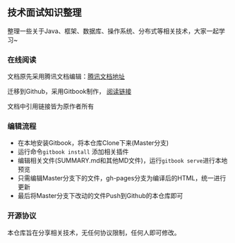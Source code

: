 ## 技术面试知识整理

整理一些关于Java、框架、数据库、操作系统、分布式等相关技术，大家一起学习~

### 在线阅读

文档原先采用腾讯文档编辑：[腾讯文档地址](https://docs.qq.com/doc/BtY1hJ0WeKHG4ACmux1ENFld0aA0Dd1Lvgil3LWRcK1rTcgj0UCftO2koYic4e2A4C0bGqMb2)

迁移到Github，采用Gitbook制作，
[阅读链接](https://zzuli-tech.github.io/interview/index.html)

文档中引用链接皆为原作者所有

### 编辑流程

- 在本地安装Gitbook，将本仓库Clone下来(Master分支)
- 运行命令`gitbook install` 添加相关插件
- 编辑相关文件(SUMMARY.md和其他MD文件)，运行`gitbook serve`进行本地预览
- 只需编辑Master分支下的文件，gh-pages分支为编译后的HTML，统一进行更新
- 最后将Master分支下改动的文件Push到Github的本仓库即可

### 开源协议

本仓库旨在分享相关技术，无任何协议限制，任何人即可修改。





